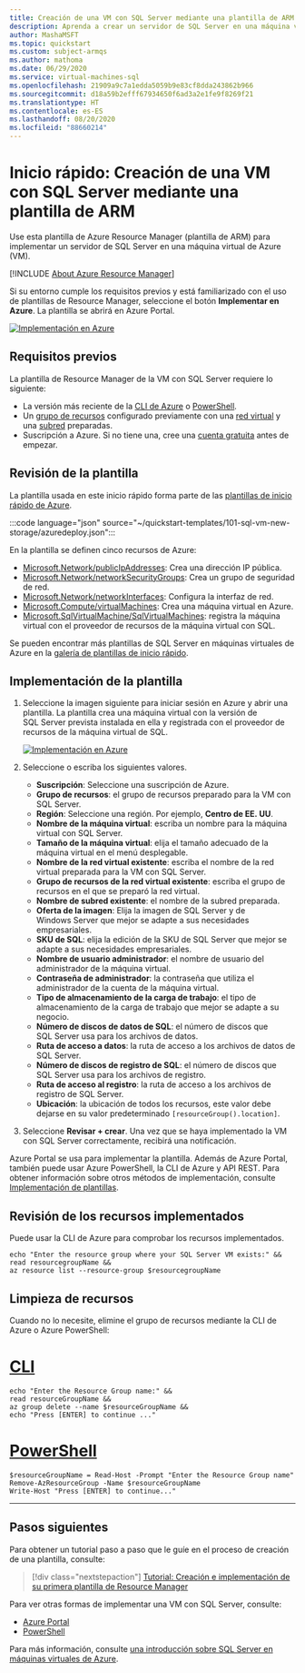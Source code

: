```yaml
---
title: Creación de una VM con SQL Server mediante una plantilla de ARM
description: Aprenda a crear un servidor de SQL Server en una máquina virtual de Azure (VM) mediante una plantilla de Azure Resource Manager (plantilla de ARM).
author: MashaMSFT
ms.topic: quickstart
ms.custom: subject-armqs
ms.author: mathoma
ms.date: 06/29/2020
ms.service: virtual-machines-sql
ms.openlocfilehash: 21909a9c7a1edda5059b9e83cf8dda243862b966
ms.sourcegitcommit: d18a59b2efff67934650f6ad3a2e1fe9f8269f21
ms.translationtype: HT
ms.contentlocale: es-ES
ms.lasthandoff: 08/20/2020
ms.locfileid: "88660214"
---
```

# <a name="quickstart-create-sql-server-vm-using-an-arm-template"></a>Inicio rápido: Creación de una VM con SQL Server mediante una plantilla de ARM

Use esta plantilla de Azure Resource Manager (plantilla de ARM) para implementar un servidor de SQL Server en una máquina virtual de Azure (VM). 

[!INCLUDE [About Azure Resource Manager](../../../../includes/resource-manager-quickstart-introduction.md)]

Si su entorno cumple los requisitos previos y está familiarizado con el uso de plantillas de Resource Manager, seleccione el botón **Implementar en Azure**. La plantilla se abrirá en Azure Portal.

[![Implementación en Azure](../../../media/template-deployments/deploy-to-azure.svg)](https://portal.azure.com/#create/Microsoft.Template/uri/https%3a%2f%2fraw.githubusercontent.com%2fAzure%2fazure-quickstart-templates%2fmaster%2f101-sql-vm-new-storage%2fazuredeploy.json)

## <a name="prerequisites"></a>Requisitos previos

La plantilla de Resource Manager de la VM con SQL Server requiere lo siguiente:

- La versión más reciente de la [CLI de Azure](/cli/azure/install-azure-cli) o [PowerShell](/powershell/scripting/install/installing-powershell). 
- Un [grupo de recursos](../../../azure-resource-manager/management/manage-resource-groups-portal.md#create-resource-groups) configurado previamente con una [red virtual](../../../virtual-network/quick-create-portal.md) y una [subred](../../../virtual-network/virtual-network-manage-subnet.md#add-a-subnet) preparadas.
- Suscripción a Azure. Si no tiene una, cree una [cuenta gratuita](https://azure.microsoft.com/free/?WT.mc_id=A261C142F) antes de empezar.


## <a name="review-the-template"></a>Revisión de la plantilla

La plantilla usada en este inicio rápido forma parte de las [plantillas de inicio rápido de Azure](https://azure.microsoft.com/resources/templates/101-sql-vm-new-storage/).

:::code language="json" source="~/quickstart-templates/101-sql-vm-new-storage/azuredeploy.json":::

En la plantilla se definen cinco recursos de Azure: 

- [Microsoft.Network/publicIpAddresses](/azure/templates/microsoft.network/publicipaddresses): Crea una dirección IP pública. 
- [Microsoft.Network/networkSecurityGroups](/azure/templates/microsoft.network/networksecuritygroups): Crea un grupo de seguridad de red. 
- [Microsoft.Network/networkInterfaces](/azure/templates/microsoft.network/networkinterfaces): Configura la interfaz de red. 
- [Microsoft.Compute/virtualMachines](/azure/templates/microsoft.compute/virtualmachines): Crea una máquina virtual en Azure. 
- [Microsoft.SqlVirtualMachine/SqlVirtualMachines](/azure/templates/microsoft.sqlvirtualmachine/sqlvirtualmachines): registra la máquina virtual con el proveedor de recursos de la máquina virtual con SQL. 

Se pueden encontrar más plantillas de SQL Server en máquinas virtuales de Azure en la [galería de plantillas de inicio rápido](https://azure.microsoft.com/resources/templates/?resourceType=Microsoft.Sqlvirtualmachine&pageNumber=1&sort=Popular).


## <a name="deploy-the-template"></a>Implementación de la plantilla

1. Seleccione la imagen siguiente para iniciar sesión en Azure y abrir una plantilla. La plantilla crea una máquina virtual con la versión de SQL Server prevista instalada en ella y registrada con el proveedor de recursos de la máquina virtual de SQL. 

   [![Implementación en Azure](../../../media/template-deployments/deploy-to-azure.svg)](https://portal.azure.com/#create/Microsoft.Template/uri/https%3a%2f%2fraw.githubusercontent.com%2fAzure%2fazure-quickstart-templates%2fmaster%2f101-sql-vm-new-storage%2fazuredeploy.json)

2. Seleccione o escriba los siguientes valores.

    * **Suscripción**: Seleccione una suscripción de Azure.
    * **Grupo de recursos**: el grupo de recursos preparado para la VM con SQL Server. 
    * **Región**: Seleccione una región.  Por ejemplo, **Centro de EE. UU**.
    * **Nombre de la máquina virtual**: escriba un nombre para la máquina virtual con SQL Server. 
    * **Tamaño de la máquina virtual**: elija el tamaño adecuado de la máquina virtual en el menú desplegable.
    * **Nombre de la red virtual existente**: escriba el nombre de la red virtual preparada para la VM con SQL Server. 
    * **Grupo de recursos de la red virtual existente**: escriba el grupo de recursos en el que se preparó la red virtual. 
    * **Nombre de subred existente**: el nombre de la subred preparada. 
    * **Oferta de la imagen**: Elija la imagen de SQL Server y de Windows Server que mejor se adapte a sus necesidades empresariales. 
    * **SKU de SQL**: elija la edición de la SKU de SQL Server que mejor se adapte a sus necesidades empresariales. 
    * **Nombre de usuario administrador**: el nombre de usuario del administrador de la máquina virtual. 
    * **Contraseña de administrador**: la contraseña que utiliza el administrador de la cuenta de la máquina virtual. 
    * **Tipo de almacenamiento de la carga de trabajo**:  el tipo de almacenamiento de la carga de trabajo que mejor se adapte a su negocio. 
    * **Número de discos de datos de SQL**:  el número de discos que SQL Server usa para los archivos de datos.  
    * **Ruta de acceso a datos**:  la ruta de acceso a los archivos de datos de SQL Server. 
    * **Número de discos de registro de SQL**:  el número de discos que SQL Server usa para los archivos de registro. 
    * **Ruta de acceso al registro**:  la ruta de acceso a los archivos de registro de SQL Server. 
    * **Ubicación**:  la ubicación de todos los recursos, este valor debe dejarse en su valor predeterminado `[resourceGroup().location]`. 

3. Seleccione **Revisar + crear**. Una vez que se haya implementado la VM con SQL Server correctamente, recibirá una notificación.

Azure Portal se usa para implementar la plantilla. Además de Azure Portal, también puede usar Azure PowerShell, la CLI de Azure y API REST. Para obtener información sobre otros métodos de implementación, consulte [Implementación de plantillas](../../../azure-resource-manager/templates/deploy-powershell.md).

## <a name="review-deployed-resources"></a>Revisión de los recursos implementados

Puede usar la CLI de Azure para comprobar los recursos implementados. 


```azurecli-interactive
echo "Enter the resource group where your SQL Server VM exists:" &&
read resourcegroupName &&
az resource list --resource-group $resourcegroupName 
```

## <a name="clean-up-resources"></a>Limpieza de recursos

Cuando no lo necesite, elimine el grupo de recursos mediante la CLI de Azure o Azure PowerShell:

# <a name="cli"></a>[CLI](#tab/CLI)

```azurecli-interactive
echo "Enter the Resource Group name:" &&
read resourceGroupName &&
az group delete --name $resourceGroupName &&
echo "Press [ENTER] to continue ..."
```

# <a name="powershell"></a>[PowerShell](#tab/PowerShell)

```azurepowershell-interactive
$resourceGroupName = Read-Host -Prompt "Enter the Resource Group name"
Remove-AzResourceGroup -Name $resourceGroupName
Write-Host "Press [ENTER] to continue..."
```

---

## <a name="next-steps"></a>Pasos siguientes

Para obtener un tutorial paso a paso que le guíe en el proceso de creación de una plantilla, consulte:

> [!div class="nextstepaction"]
> [ Tutorial: Creación e implementación de su primera plantilla de Resource Manager](/azure/azure-resource-manager/templates/template-tutorial-create-first-template)

Para ver otras formas de implementar una VM con SQL Server, consulte: 
- [Azure Portal](create-sql-vm-portal.md)
- [PowerShell](create-sql-vm-powershell.md)

Para más información, consulte [una introducción sobre SQL Server en máquinas virtuales de Azure](sql-server-on-azure-vm-iaas-what-is-overview.md).
